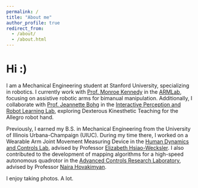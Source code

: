 ```yaml
---
permalink: /
title: "About me"
author_profile: true
redirect_from: 
  - /about/
  - /about.html
---
```

Hi :)
======
I am a Mechanical Engineering student at Stanford University, specializing in robotics. I currently work with [Prof. Monroe Kennedy](https://monroekennedy3.com/) in the [ARMLab](https://arm.stanford.edu/), focusing on assistive robotic arms for bimanual manipulation. Additionally, I collaborate with [Prof. Jeannette Bohg](https://web.stanford.edu/~bohg/) in the [Interactive Perception and Robot Learning Lab](https://iprl.stanford.edu/), exploring Dexterous Kinesthetic Teaching for the Allegro robot hand.

Previously, I earned my B.S. in Mechanical Engineering from the University of Illinois Urbana-Champaign (UIUC). During my time there, I worked on a Wearable Arm Joint Movement Measuring Device in the [Human Dynamics and Controls Lab](https://hdcl.mechanical.illinois.edu/), advised by Professor [Elizabeth Hsiao-Wecksler](https://hdcl.mechanical.illinois.edu/people/liz-hsiao-wecksler/). I also contributed to the development of mapping algorithms for a high-speed autonomous quadrotor in the [Advanced Controls Research Laboratory](https://naira.mechse.illinois.edu/), advised by Professor [Naira Hovakimyan](https://mechse.illinois.edu/people/profile/nhovakim).
 
I enjoy taking photos. A lot.

